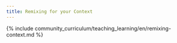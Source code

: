 ```yaml
---
title: Remixing for your Context
---
```


{% include community_curriculum/teaching_learning/en/remixing-context.md %}

